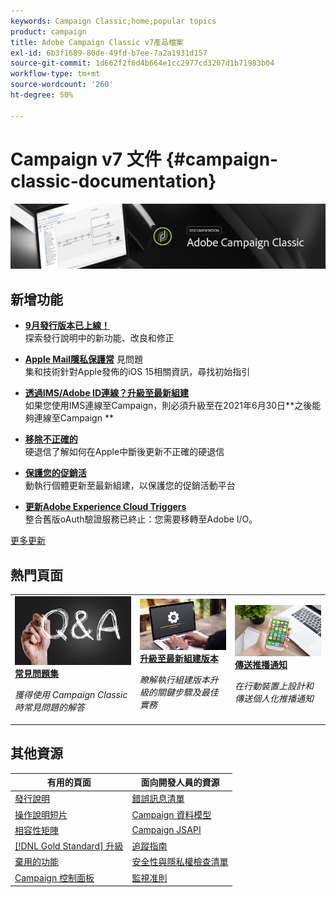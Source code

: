 ```yaml
---
keywords: Campaign Classic;home;popular topics
product: campaign
title: Adobe Campaign Classic v7產品檔案
exl-id: 6b3f1689-80de-49fd-b7ee-7a2a1931d157
source-git-commit: 1d662f2f6d4b664e1cc2977cd3207d1b71983b04
workflow-type: tm+mt
source-wordcount: '260'
ht-degree: 50%

---
```


# Campaign v7 文件 {#campaign-classic-documentation}

![](platform/using/assets/do-not-localize/banner_acc_doc.jpg)

## 新增功能

* **[9月發行版本已上線！](rn/using/latest-release.md)**<br/> 探索發行說明中的新功能、改良和修正

* **[Apple Mail隱私保護常](https://experienceleague.adobe.com/docs/deliverability-learn/deliverability-best-practice-guide/additional-resources/technotes/apple-mail-privacy-faq.html)** 見問題 **[](technotes/using/apple-mail-app-privacy-protection.md)**<br/> 集和技術針對Apple發佈的iOS 15相關資訊，尋找初始指引

* **[透過IMS/Adobe ID連線？升級至最新組建](technotes/using/ims-updates.md)**<br/>如果您使用IMS連線至Campaign，則必須升級至在2021年6月30日**&#x200B;之後能夠連線至Campaign **

* **[移除不正確的](delivery/using/update-bounce-qualification.md)**<br/> 硬退信了解如何在Apple中斷後更新不正確的硬退信

* **[保護您的促銷活](technotes/using/acc-config-updates.md)**<br/> 動執行個體更新至最新組建，以保護您的促銷活動平台

* **[更新Adobe Experience Cloud Triggers](integrations/using/configuring-adobe-io.md)**<br/> 整合舊版oAuth驗證服務已終止：您需要移轉至Adobe I/O。

[更多更新](/help/rn/using/documentation-updates.md)

## 熱門頁面

<table style="table-layout:fixed">
<tr>
  <td>
    <a href="platform/using/common-questions.md">
      <img alt="常見問答集" src="platform/using/assets/FAQ.png"/>
    </a>
    <div>
      <a href="platform/using/common-questions.md">
    <strong>常見問題集</strong>
    </a>
    </div>
    <p>
    <em>獲得使用 Campaign Classic 時常見問題的解答</em>
    <p>
  </td>
   <td>
    <a href="production/using/build-upgrade.md">
      <img alt="建置升級" src="platform/using/assets/upgrade.png" />
    </a>
    <div>
      <a href="production/using/build-upgrade.md">
    <strong>升級至最新組建版本</strong>
    </a>
    </div>
    <p>
    <em>瞭解執行組建版本升級的關鍵步驟及最佳實務</em>
    <p>
  </td>
  <td>
    <a href="delivery/using/create-notifications-ios.md">
       <img alt="推播通知" src="platform/using/assets/push.png" />
    </a>
    <div>
       <a href="delivery/using/create-notifications-ios.md">
    <strong>傳送推播通知</strong>
    </a>
    </div>
    <p>
    <em>在行動裝置上設計和傳送個人化推播通知</em>
    <p>
  </td>
</tr>
</table>

## 其他資源

| 有用的頁面 | 面向開發人員的資源 |
|---|---|
| [發行說明](/help/rn/using/latest-release.md) | [錯誤訊息清單](https://experienceleague.adobe.com/developer/campaign-errors/error_codes.html?lang=zh-Hant) |
| [操作說明短片](https://experienceleague.adobe.com/docs/campaign-classic-learn/tutorials/overview.html?lang=zh-Hant) | [Campaign 資料模型](configuration/using/about-data-model.md) |
| [相容性矩陣](rn/using/compatibility-matrix.md) | [Campaign JSAPI](https://docs.adobe.com/content/help/en/campaign-classic/technicalresources/api/p-1.html) |
| [[!DNL Gold Standard] 升級](rn/using/gs-overview.md) | [追蹤指南](https://helpx.adobe.com/tw/campaign/kb/acc-tracking.html) |
| [棄用的功能](rn/using/deprecated-features.md) | [安全性與隱私權檢查清單](https://helpx.adobe.com/tw/campaign/kb/acc-security.html) |
| [Campaign 控制面板](https://experienceleague.adobe.com/docs/control-panel/using/control-panel-home.html?lang=zh-Hant) | [監視准則](production/using/monitoring-guidelines.md) |
